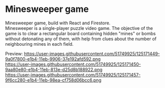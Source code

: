 <h1>Minesweeper game</h1>

Minesweeper game, build with React and Firestore.
<br>
Minesweeper is a single-player puzzle video game. 
The objective of the game is to clear a rectangular board containing hidden "mines" or bombs without detonating any of them, with help from clues about the number of neighbouring mines in each field.

Preview:
https://user-images.githubusercontent.com/51749925/125171449-9a0f7800-e1b4-11eb-9906-37e192afd592.png
<br>
https://user-images.githubusercontent.com/51749925/125171450-9aa80e80-e1b4-11eb-813e-d25d8b188922.png
<br>
https://user-images.githubusercontent.com/51749925/125171457-9f6cc280-e1b4-11eb-98ea-cf758d06bcc6.png
